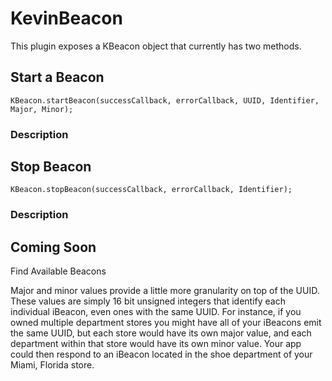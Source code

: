 # KevinBeacon
This plugin exposes a KBeacon object that currently has two methods.

## Start a Beacon

```
KBeacon.startBeacon(successCallback, errorCallback, UUID, Identifier, Major, Minor);
```

### Description


## Stop Beacon

```
KBeacon.stopBeacon(successCallback, errorCallback, Identifier);
```

### Description


## Coming Soon
Find Available Beacons


Major and minor values provide a little more granularity on top of the UUID. These values are simply 16 bit unsigned integers that identify each individual iBeacon, even ones with the same UUID.
For instance, if you owned multiple department stores you might have all of your iBeacons emit the same UUID, but each store would have its own major value, and each department within that store would have its own minor value. Your app could then respond to an iBeacon located in the shoe department of your Miami, Florida store.
